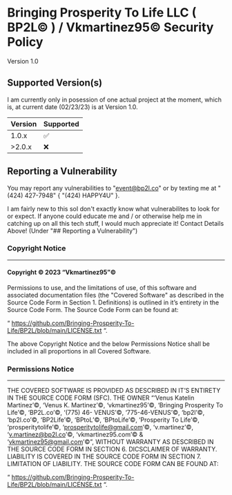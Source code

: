 
# Bringing Prosperity To Life LLC ( BP2L© ) / Vkmartinez95© Security Policy

Version 1.0

## Supported Version(s)

I am currently only in posession of one actual project at the moment, which is,
at current date (02/23/23) is at Version 1.0.

| Version | Supported          |
| ------- | ------------------ |
| 1.0.x   | :white_check_mark: |
| >2.0.x  | :x:                |

## Reporting a Vulnerability

You may report any vulnerabilities to "event@bp2l.co" or by texting me
at "(424) 427-7948" { "(424) HAPPY4U" }.

I am fairly new to this soI don't exactly know what vulnerabilites to look for
or expect. If anyone could educate me and / or otherwise help me in catching
up on all this tech stuff, I would much appreciate it! Contact Details Above!
(Under "## Reporting a Vulnerability")


### Copyright Notice

----------------

#### Copyright ©️ 2023 “Vkmartinez95”©️

Permissions to use, and the limitations of use, of this software and
associated documentation files (the "Covered Software" as described in
the Source Code Form in Section 1. Definitions) is outlined in it’s entirety
in the Source Code Form. The Source Code Form can be found at:

  “ https://github.com/Bringing-Prosperity-To-Life/BP2L/blob/main/LICENSE.txt “.

The above Copyright Notice and the below Permissions Notice shall be included
in all proportions in all Covered Software.

### Permissions Notice

------------------

THE COVERED SOFTWARE IS PROVIDED AS DESCRIBED IN IT’S ENTIRETY IN THE SOURCE
CODE FORM (SFC). THE OWNER “‘Venus Katelin Martinez’©️, ‘Venus K. Martinez’©️,
‘vkmartinez95’©️, ‘Bringing Prosperity To Life’©️, ‘BP2L.co’©️, ‘(775) 46-
VENUS’©️, ‘775-46-VENUS’©️, ‘bp2l’©️, ‘bp2l.co’©️, ‘BP2Life’©️, ‘BPtoL’©️,
‘BPtoLife’©️, ‘Prosperity To Life’©️, ‘prosperitytolife’©️,
‘prosperitytolife@gmail.com’©️, ‘v.martinez’©️, ‘v.martinez@bp2l.co’©️,
‘vkmartinez95.com’©️ & ‘vkmartinez95@gmail.com’©️”, WITHOUT WARRANTY AS DESCRIBED
IN THE SOURCE CODE FORM IN SECTION 6. DICSCLAIMER OF WARRANTY. LIABILITY IS
COVERED IN THE SOURCE CODE FORM IN SECTION 7. LIMITATION OF LIABILITY. THE
SOURCE CODE FORM CAN BE FOUND AT:

  “ https://github.com/Bringing-Prosperity-To-Life/BP2L/blob/main/LICENSE.txt “.
